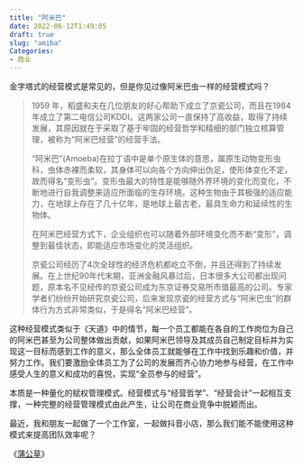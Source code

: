 ```yaml
---
title: "阿米巴"
date: 2022-06-12T1:49:05
draft: true
slug: "amiba"
Categories: 
- 商业
---
```


金字塔式的经营模式是常见的，但是你见过像阿米巴虫一样的经营模式吗？

> 1959 年，稻盛和夫在几位朋友的好心帮助下成立了京瓷公司，而且在1984 年成立了第二电信公司KDDI。这两家公司一直保持了高收益，取得了持续发展，其原因就在于采取了基于牢固的经营哲学和精细的部门独立核算管理，被称为“阿米巴经营”的经营手法。
> 
>“阿米巴”(Amoeba)在拉丁语中是单个原生体的意思，属原生动物变形虫科，虫体赤裸而柔软，其身体可以向各个方向伸出伪足，使形体变化不定，故而得名“变形虫”。变形虫最大的特性是能够随外界环境的变化而变化，不断地进行自我调整来适应所面临的生存环境。这种生物由于其极强的适应能力，在地球上存在了几十亿年，是地球上最古老，最具生命力和延续性的生物体。
>
> 在阿米巴经营方式下，企业组织也可以随着外部环境变化而不断“变形”，调整到最佳状态，即能适应市场变化的灵活组织。
> 
>京瓷公司经历了4次全球性的经济危机都屹立不倒，并且还得到了持续发展。在上世纪90年代末期，亚洲金融风暴过后，日本很多大公司都出现问题，原本名不见经传的京瓷公司成为东京证券交易所市值最高的公司。专家学者们纷纷开始研究京瓷公司，后来发现京瓷的经营方式与“阿米巴虫”的群体行为方式非常类似，于是得名“阿米巴经营”。

这种经营模式类似于《天道》中的情节，每一个员工都能在各自的工作岗位为自己的阿米巴甚至为公司整体做出贡献，如果阿米巴领导及其成员自己制定目标并为实现这一目标而感到工作的意义，那么全体员工就能够在工作中找到乐趣和价值，并努力工作。我们要激励全体员工为了公司的发展而齐心协力地参与经营，在工作中感受人生的意义和成功的喜悦，实现“全员参与的经营”。

本质是一种量化的赋权管理模式。经营模式与“经营哲学”、“经营会计”一起相互支撑，一种完整的经营管理模式由此产生，让公司在商业竞争中脱颖而出。

最近，我和朋友一起做了一个工作室，一起做抖音小店，那么我们能不能使用这种模式来提高团队效率呢？

《[蒲公草](/cn/2020/07/dandelion/)》